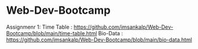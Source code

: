 # Web-Dev-Bootcamp
Assignmenr 1:
Time Table : https://github.com/imsankalp/Web-Dev-Bootcamp/blob/main/time-table.html
Bio-Data : https://github.com/imsankalp/Web-Dev-Bootcamp/blob/main/bio-data.html
